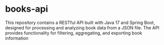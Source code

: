 # books-api
This repository contains a RESTful API built with Java 17 and Spring Boot, designed for processing and analyzing book data from a JSON file. The API provides functionality for filtering, aggregating, and exporting book information
